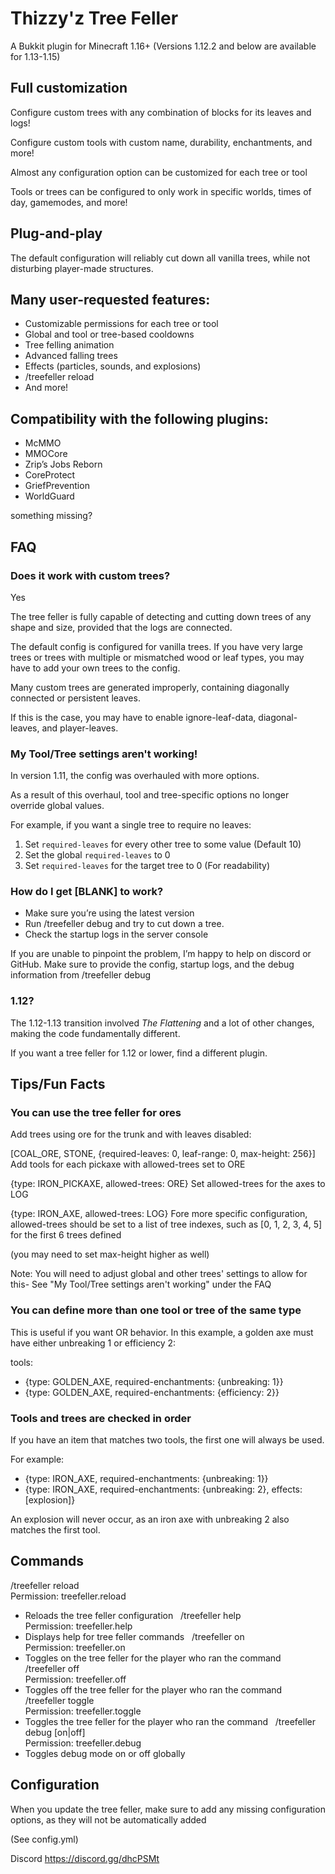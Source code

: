 # Thizzy'z Tree Feller
A Bukkit plugin for Minecraft 1.16+
(Versions 1.12.2 and below are available for 1.13-1.15)

## Full customization
Configure custom trees with any combination of blocks for its leaves and logs!

Configure custom tools with custom name, durability, enchantments, and more!

Almost any configuration option can be customized for each tree or tool

Tools or trees can be configured to only work in specific worlds, times of day, gamemodes, and more!

## Plug-and-play
The default configuration will reliably cut down all vanilla trees, while not disturbing player-made structures.

## Many user-requested features:
- Customizable permissions for each tree or tool
- Global and tool or tree-based cooldowns
- Tree felling animation
- Advanced falling trees
- Effects (particles, sounds, and explosions)
- /treefeller reload
- And more!
## Compatibility with the following plugins:
- McMMO
- MMOCore
- Zrip’s Jobs Reborn
- CoreProtect
- GriefPrevention
- WorldGuard

something missing?

## FAQ
### Does it work with custom trees?
Yes


The tree feller is fully capable of detecting and cutting down trees of any shape and size, provided that the logs are connected.

The default config is configured for vanilla trees. If you have very large trees or trees with multiple or mismatched wood or leaf types, you may have to add your own trees to the config.


Many custom trees are generated improperly, containing diagonally connected or persistent leaves.

If this is the case, you may have to enable ignore-leaf-data, diagonal-leaves, and player-leaves.

### My Tool/Tree settings aren't working!
In version 1.11, the config was overhauled with more options.

As a result of this overhaul, tool and tree-specific options no longer override global values.

For example, if you want a single tree to require no leaves:
1. Set `required-leaves` for every other tree to some value (Default 10)
2. Set the global `required-leaves` to 0
3. Set `required-leaves` for the target tree to 0 (For readability)

### How do I get [BLANK] to work?
- Make sure you’re using the latest version
- Run /treefeller debug and try to cut down a tree.
- Check the startup logs in the server console

If you are unable to pinpoint the problem, I’m happy to help on discord or GitHub. Make sure to provide the config, startup logs, and the debug information from /treefeller debug

### 1.12?
The 1.12-1.13 transition involved *The Flattening* and a lot of other changes, making the code fundamentally different.

If you want a tree feller for 1.12 or lower, find a different plugin.

## Tips/Fun Facts
### You can use the tree feller for ores
Add trees using ore for the trunk and with leaves disabled:

[COAL_ORE, STONE, {required-leaves: 0, leaf-range: 0, max-height: 256}]
Add tools for each pickaxe with allowed-trees set to ORE

{type: IRON_PICKAXE, allowed-trees: ORE}
Set allowed-trees for the axes to LOG

{type: IRON_AXE, allowed-trees: LOG}
Fore more specific configuration, allowed-trees should be set to a list of tree indexes, such as [0, 1, 2, 3, 4, 5] for the first 6 trees defined

(you may need to set max-height higher as well)

Note: You will need to adjust global and other trees' settings to allow for this- See "My Tool/Tree settings aren't working" under the FAQ

### You can define more than one tool or tree of the same type
This is useful if you want OR behavior. In this example, a golden axe must have either unbreaking 1 or efficiency 2:

tools:
- {type: GOLDEN_AXE, required-enchantments: {unbreaking: 1}}
- {type: GOLDEN_AXE, required-enchantments: {efficiency: 2}}
### Tools and trees are checked in order
If you have an item that matches two tools, the first one will always be used.

For example:
- {type: IRON_AXE, required-enchantments: {unbreaking: 1}}
- {type: IRON_AXE, required-enchantments: {unbreaking: 2}, effects: [explosion]}

An explosion will never occur, as an iron axe with unbreaking 2 also matches the first tool.

## Commands
/treefeller reload<br>
Permission: treefeller.reload<br>
- Reloads the tree feller configuration
 
/treefeller help<br>
Permission: treefeller.help<br>
- Displays help for tree feller commands
 
/treefeller on<br>
Permission: treefeller.on<br>
- Toggles on the tree feller for the player who ran the command
 
/treefeller off<br>
Permission: treefeller.off<br>
- Toggles off the tree feller for the player who ran the command
 
/treefeller toggle<br>
Permission: treefeller.toggle<br>
- Toggles the tree feller for the player who ran the command
 
/treefeller debug [on|off]<br>
Permission: treefeller.debug<br>
- Toggles debug mode on or off globally

## Configuration
When you update the tree feller, make sure to add any missing configuration options, as they will not be automatically added

(See config.yml)

Discord
https://discord.gg/dhcPSMt
